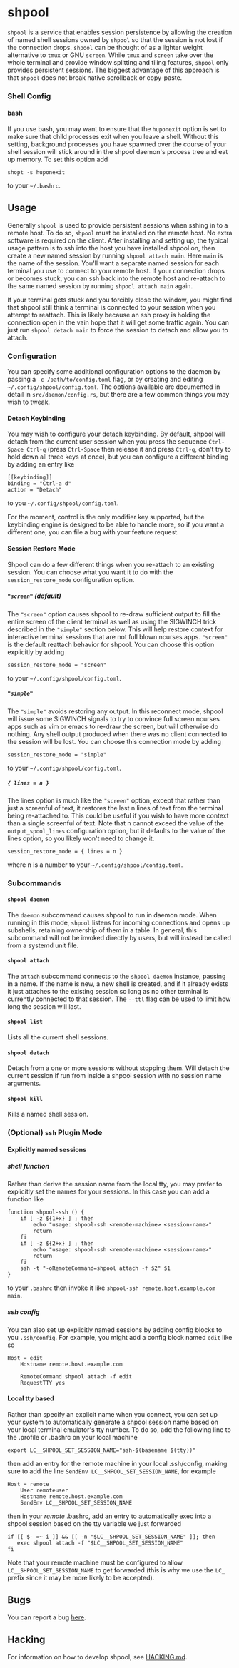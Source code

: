 # shpool

`shpool` is a service that enables session persistence by allowing the
creation of named shell sessions owned by `shpool` so that the session
is not lost if the connection drops. `shpool` can be thought of as a lighter
weight alternative to `tmux` or GNU `screen`. While `tmux` and `screen` take over
the whole terminal and provide window splitting and tiling features, `shpool`
only provides persistent sessions. The biggest advantage of this approach is
that `shpool` does not break native scrollback or copy-paste.

### Shell Config

#### bash

If you use bash, you may want to ensure that the `huponexit` option
is set to make sure that child processes exit when you leave a
shell. Without this setting, background processes you have
spawned over the course of your shell session will stick around
in the shpool daemon's process tree and eat up memory. To set
this option add

```
shopt -s huponexit
```

to your `~/.bashrc`.

## Usage

Generally `shpool` is used to provide persistent sessions when
sshing in to a remote host. To do so, `shpool` must be installed
on the remote host. No extra software is required on the client.
After installing and setting up, the typical usage pattern
is to ssh into the host you have installed shpool on, then create
a new named session by running `shpool attach main`. Here `main`
is the name of the session. You'll want a separate named session
for each terminal you use to connect to your remote host. If your
connection drops or becomes stuck, you can ssh back into the remote
host and re-attach to the same named session by running `shpool attach main`
again.

If your terminal gets stuck and you forcibly close the window, you
might find that shpool still think a terminal is connected to
your session when you attempt to reattach. This is likely because
an ssh proxy is holding the connection open in the vain hope that
it will get some traffic again. You can just run `shpool detach main`
to force the session to detach and allow you to attach.

### Configuration

You can specify some additional configuration options to the daemon
by passing a `-c /path/to/config.toml` flag, or by creating and
editing `~/.config/shpool/config.toml`. The options available
are documented in detail in `src/daemon/config.rs`, but there
are a few common things you may wish to tweak.

#### Detach Keybinding

You may wish to configure your detach keybinding.
By default, shpool will detach from the current user session when you
press the sequence `Ctrl-Space Ctrl-q` (press `Ctrl-Space` then release
it and press `Ctrl-q`, don't try to hold down all three keys at once),
but you can configure a different binding by adding an entry
like

```
[[keybinding]]
binding = "Ctrl-a d"
action = "Detach"
```

to you `~/.config/shpool/config.toml`.

For the moment, control is the only modifier key supported, but the keybinding
engine is designed to be able to handle more, so if you want a different one,
you can file a bug with your feature request.

#### Session Restore Mode

Shpool can do a few different things when you re-attach to an existing
session. You can choose what you want it to do with the `session_restore_mode`
configuration option.

##### `"screen"` (default)

The `"screen"` option causes shpool to re-draw sufficient output to fill the
entire screen of the client terminal as well as using the SIGWINCH trick
described in the `"simple"` section below. This will help restore
context for interactive terminal sessions that are not full blown ncurses
apps. `"screen"` is the default reattach behavior for shpool.
You can choose this option explicitly by adding

```
session_restore_mode = "screen"
```

to your `~/.config/shpool/config.toml`.

##### `"simple"`

The `"simple"` avoids restoring any output. In this reconnect mode, shpool will
issue some SIGWINCH signals to try to convince full screen ncurses apps
such as vim or emacs to re-draw the screen, but will otherwise do nothing.
Any shell output produced when there was no client connected to the session
will be lost. You can choose this connection mode by adding

```
session_restore_mode = "simple"
```

to your `~/.config/shpool/config.toml`.

##### `{ lines = n }`

The lines option is much like the `"screen"` option, except that rather
than just a screenful of text, it restores the last n lines of text
from the terminal being re-attached to. This could be useful if you
wish to have more context than a single screenful of text. Note that
n cannot exceed the value of the `output_spool_lines` configuration
option, but it defaults to the value of the lines option, so you likely
won't need to change it.

```
session_restore_mode = { lines = n }
```

where n is a number to your `~/.config/shpool/config.toml`.

### Subcommands

#### `shpool daemon`

The `daemon` subcommand causes shpool to run in daemon mode. When running in
this mode, `shpool` listens for incoming connections and opens up subshells,
retaining ownership of them in a table. In general, this subcommand will not
be invoked directly by users, but will instead be called from a systemd unit
file.

#### `shpool attach`

The `attach` subcommand connects to the `shpool daemon` instance, passing in a
name. If the name is new, a new shell is created, and if it already exists it
just attaches to the existing session so long as no other terminal is currently
connected to that session. The `--ttl` flag can be used to limit how long the
session will last.

#### `shpool list`

Lists all the current shell sessions.

#### `shpool detach`

Detach from a one or more sessions without stopping them.
Will detach the current session if run from inside a shpool
session with no session name arguments.

#### `shpool kill`

Kills a named shell session.

### (Optional) `ssh` Plugin Mode

#### Explicitly named sessions

##### shell function

Rather than derive the session name from the local tty, you
may prefer to explicitly set the names for your sessions.
In this case you can add a function like

```
function shpool-ssh () {
    if [ -z ${1+x} ] ; then
        echo "usage: shpool-ssh <remote-machine> <session-name>"
        return
    fi
    if [ -z ${2+x} ] ; then
        echo "usage: shpool-ssh <remote-machine> <session-name>"
        return
    fi
    ssh -t "-oRemoteCommand=shpool attach -f $2" $1
}
```

to your `.bashrc` then invoke it like
`shpool-ssh remote.host.example.com main`.

##### ssh config

You can also set up explicitly named sessions by adding
config blocks to you `.ssh/config`. For example, you
might add a config block named `edit` like so

```
Host = edit
    Hostname remote.host.example.com

    RemoteCommand shpool attach -f edit
    RequestTTY yes
```

#### Local tty based

Rather than specify an explicit name when you connect, you
can set up your system to automatically generate a shpool
session name based on your local terminal emulator's tty
number. To do so, add the following line to the .profile or
.bashrc on your local machine

```
export LC__SHPOOL_SET_SESSION_NAME="ssh-$(basename $(tty))"
```

then add an entry for the remote machine in your local .ssh/config,
making sure to add the line `SendEnv LC__SHPOOL_SET_SESSION_NAME`, for example

```
Host = remote
    User remoteuser
    Hostname remote.host.example.com
    SendEnv LC__SHPOOL_SET_SESSION_NAME
```

then in your *remote* .bashrc, add an entry to automatically exec into
a shpool session based on the tty variable we just forwarded

```
if [[ $- =~ i ]] && [[ -n "$LC__SHPOOL_SET_SESSION_NAME" ]]; then
   exec shpool attach -f "$LC__SHPOOL_SET_SESSION_NAME"
fi
```

Note that your remote machine must be configured to allow
`LC__SHPOOL_SET_SESSION_NAME` to get forwarded (this is why we use
the `LC_` prefix since it may be more likely to be accepted).


## Bugs

You can report a bug
[here](https://b.corp.google.com/issues/new?component=1320938&template=0).

## Hacking

For information on how to develop shpool, see [HACKING.md](./HACKING.md).
